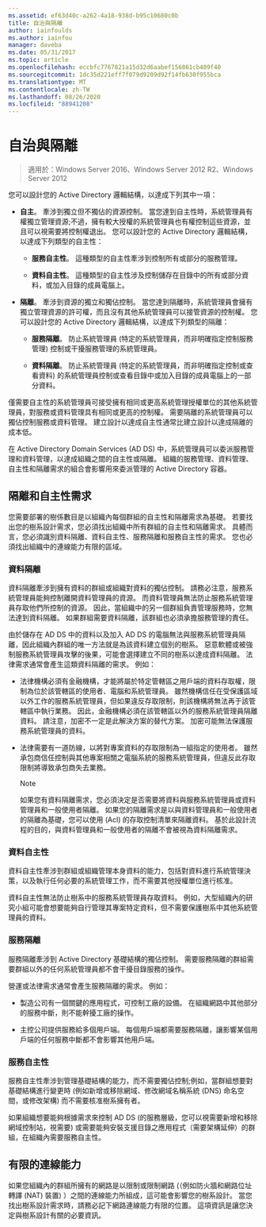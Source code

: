 ```yaml
---
ms.assetid: ef63d40c-a262-4a18-938d-b95c10680c0b
title: 自治與隔離
author: iainfoulds
ms.author: iainfou
manager: daveba
ms.date: 05/31/2017
ms.topic: article
ms.openlocfilehash: eccbfc7767821a15d32d6aabef156861cb409f40
ms.sourcegitcommit: 1dc35d221eff7f079d9209d92f14fb630f955bca
ms.translationtype: MT
ms.contentlocale: zh-TW
ms.lasthandoff: 08/26/2020
ms.locfileid: "88941208"
---
```

# <a name="autonomy-vs-isolation"></a>自治與隔離

>適用於：Windows Server 2016、Windows Server 2012 R2、Windows Server 2012

您可以設計您的 Active Directory 邏輯結構，以達成下列其中一項：

-   **自主**。 牽涉到獨立但不獨佔的資源控制。 當您達到自主性時，系統管理員有權獨立管理資源;不過，擁有較大授權的系統管理員也有權控制這些資源，並且可以視需要將控制權退出。 您可以設計您的 Active Directory 邏輯結構，以達成下列類型的自主性：

    -   **服務自主性**。 這種類型的自主性牽涉到控制所有或部分的服務管理。

    -   **資料自主性**。 這種類型的自主性涉及控制儲存在目錄中的所有或部分資料，或加入目錄的成員電腦上。

-   **隔離**。 牽涉到資源的獨立和獨佔控制。 當您達到隔離時，系統管理員會擁有獨立管理資源的許可權，而且沒有其他系統管理員可以接管資源的控制權。 您可以設計您的 Active Directory 邏輯結構，以達成下列類型的隔離：

    -   **服務隔離**。 防止系統管理員 (特定的系統管理員，而非明確指定控制服務管理) 控制或干擾服務管理的系統管理員。

    -   **資料隔離**。 防止系統管理員 (特定的系統管理員，而非明確指定控制或查看資料) 的系統管理員控制或查看目錄中或加入目錄的成員電腦上的一部分資料。

僅需要自主性的系統管理員可接受擁有相同或更高系統管理授權單位的其他系統管理員，對服務或資料管理具有相同或更高的控制權。 需要隔離的系統管理員可以獨佔控制服務或資料管理。 建立設計以達成自主性通常比建立設計以達成隔離的成本低。

在 Active Directory Domain Services (AD DS) 中，系統管理員可以委派服務管理和資料管理，以達成組織之間的自主性或隔離。 組織的服務管理、資料管理、自主性和隔離需求的組合會影響用來委派管理的 Active Directory 容器。

## <a name="isolation-and-autonomy-requirements"></a>隔離和自主性需求
您需要部署的樹係數目是以組織內每個群組的自主性和隔離需求為基礎。 若要找出您的樹系設計需求，您必須找出組織中所有群組的自主性和隔離需求。 具體而言，您必須識別資料隔離、資料自主性、服務隔離和服務自主性的需求。 您也必須找出組織中的連線能力有限的區域。

### <a name="data-isolation"></a>資料隔離
資料隔離牽涉到擁有資料的群組或組織對資料的獨佔控制。 請務必注意，服務系統管理員能夠控制離開資料管理員的資源。 而資料管理員無法防止服務系統管理員存取他們所控制的資源。 因此，當組織中的另一個群組負責管理服務時，您無法達到資料隔離。 如果群組需要資料隔離，該群組也必須承擔服務管理的責任。

由於儲存在 AD DS 中的資料以及加入 AD DS 的電腦無法與服務系統管理員隔離，因此組織內群組的唯一方法就是為該資料建立個別的樹系。 惡意軟體或被強制服務系統管理員攻擊的後果，可能會選擇建立不同的樹系以達成資料隔離。 法律需求通常會產生這類資料隔離的需求。 例如：

-   法律機構必須有金融機構，才能將屬於特定管轄區之用戶端的資料存取權，限制為位於該管轄區的使用者、電腦和系統管理員。 雖然機構信任在受保護區域以外工作的服務系統管理員，但如果違反存取限制，則該機構將無法再于該管轄區中執行業務。 因此，金融機構必須在該管轄區以外的服務系統管理員隔離資料。 請注意，加密不一定是此解決方案的替代方案。 加密可能無法保護服務系統管理員的資料。

-   法律需要有一道防線，以將對專案資料的存取限制為一組指定的使用者。 雖然承包商信任控制與其他專案相關之電腦系統的服務系統管理員，但違反此存取限制將導致承包商失去業務。

    > [!NOTE]
    > 如果您有資料隔離需求，您必須決定是否需要將資料與服務系統管理員或資料管理員和一般使用者隔離。 如果您的隔離需求是以與資料管理員和一般使用者的隔離為基礎，您可以使用 (Acl) 的存取控制清單來隔離資料。 基於此設計流程的目的，與資料管理員和一般使用者的隔離不會被視為資料隔離需求。

### <a name="data-autonomy"></a>資料自主性
資料自主性牽涉到群組或組織管理本身資料的能力，包括對資料進行系統管理決策，以及執行任何必要的系統管理工作，而不需要其他授權單位進行核准。

資料自主性無法防止樹系中的服務系統管理員存取資料。 例如，大型組織內的研究小組可能會想要能夠自行管理其專案特定資料，但不需要保護樹系中其他系統管理員的資料。

### <a name="service-isolation"></a>服務隔離
服務隔離牽涉到 Active Directory 基礎結構的獨佔控制。 需要服務隔離的群組需要群組以外的任何系統管理員都不會干擾目錄服務的操作。

營運或法律需求通常會產生服務隔離的需求。 例如：

-   製造公司有一個關鍵的應用程式，可控制工廠的設備。 在組織網路中其他部分的服務中斷，則不能幹擾工廠的操作。

-   主控公司提供服務給多個用戶端。 每個用戶端都需要服務隔離，讓影響某個用戶端的任何服務中斷都不會影響其他用戶端。

### <a name="service-autonomy"></a>服務自主性
服務自主性牽涉到管理基礎結構的能力，而不需要獨佔控制;例如，當群組想要對基礎結構進行變更時 (例如新增或移除網域、修改網域名稱系統 (DNS) 命名空間，或修改架構) 而不需要核准樹系擁有者。

如果組織想要能夠根據需求來控制 AD DS (的服務層級，您可以視需要新增和移除網域控制站，視需要) 或需要能夠安裝支援目錄之應用程式（需要架構延伸）的群組，在組織內需要服務自主性。

## <a name="limited-connectivity"></a>有限的連線能力
如果您組織內的群組所擁有的網路是以限制或限制網路 (（例如防火牆和網路位址轉譯 (NAT) 裝置) ）之間的連線能力所組成，這可能會影響您的樹系設計。 當您找出樹系設計需求時，請務必記下網路連線能力有限的位置。 這項資訊是讓您決定與樹系設計有關的必要資訊。



